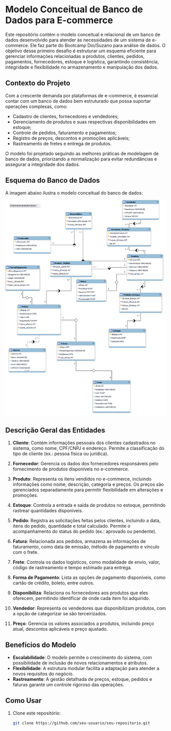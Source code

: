 # Modelo Conceitual de Banco de Dados para E-commerce

Este repositório contém o modelo conceitual e relacional de um banco de dados desenvolvido para atender às necessidades de um sistema de e-commerce. Ele faz parte do Bootcamp Dio/Suzano para análise de dados. O objetivo desse primeiro desafio é estruturar um esquema eficiente para gerenciar informações relacionadas a produtos, clientes, pedidos, pagamentos, fornecedores, estoque e logística, garantindo consistência, integridade e flexibilidade no armazenamento e manipulação dos dados.

## Contexto do Projeto

Com a crescente demanda por plataformas de e-commerce, é essencial contar com um banco de dados bem estruturado que possa suportar operações complexas, como:

- Cadastro de clientes, fornecedores e vendedores;
- Gerenciamento de produtos e suas respectivas disponibilidades em estoque;
- Controle de pedidos, faturamento e pagamentos;
- Registro de preços, descontos e promoções aplicáveis;
- Rastreamento de fretes e entrega de produtos.

O modelo foi projetado seguindo as melhores práticas de modelagem de banco de dados, priorizando a normalização para evitar redundâncias e assegurar a integridade dos dados.

## Esquema do Banco de Dados

A imagem abaixo ilustra o modelo conceitual do banco de dados:

![Modelo Conceitual de E-commerce](https://github.com/Rodrigo-Antonio-Silva/ProjetoBD_Ecommerce/blob/d04580b47112a0e787d048b7f69992cd116b8b37/E_Commerce.png)

## Descrição Geral das Entidades

1. **Cliente**: Contém informações pessoais dos clientes cadastrados no sistema, como nome, CPF/CNPJ e endereço. Permite a classificação do tipo de cliente (ex.: pessoa física ou jurídica).
   
2. **Fornecedor**: Gerencia os dados dos fornecedores responsáveis pelo fornecimento de produtos disponíveis no e-commerce.

3. **Produto**: Representa os itens vendidos no e-commerce, incluindo informações como nome, descrição, categoria e preços. Os preços são gerenciados separadamente para permitir flexibilidade em alterações e promoções.

4. **Estoque**: Controla a entrada e saída de produtos no estoque, permitindo rastrear quantidades disponíveis.

5. **Pedido**: Registra as solicitações feitas pelos clientes, incluindo a data, itens do pedido, quantidade e total calculado. Permite o acompanhamento do status do pedido (ex.: aprovado ou pendente).

6. **Fatura**: Relacionada aos pedidos, armazena as informações de faturamento, como data de emissão, método de pagamento e vínculo com o frete.

7. **Frete**: Controla os dados logísticos, como modalidade de envio, valor, código de rastreamento e tempo estimado para entrega.

8. **Forma de Pagamento**: Lista as opções de pagamento disponíveis, como cartão de crédito, boleto, entre outros.

9. **Disponibiliza**: Relaciona os fornecedores aos produtos que eles oferecem, permitindo identificar de onde cada item foi adquirido.

10. **Vendedor**: Representa os vendedores que disponibilizam produtos, com a opção de categorizar se são terceirizados.

11. **Preço**: Gerencia os valores associados a produtos, incluindo preço atual, descontos aplicáveis e preço ajustado.

## Benefícios do Modelo

- **Escalabilidade**: O modelo permite o crescimento do sistema, com possibilidade de inclusão de novos relacionamentos e atributos.
- **Flexibilidade**: A estrutura modular facilita a adaptação para atender a novos requisitos do negócio.
- **Rastreamento**: A gestão detalhada de preços, estoque, pedidos e faturas garante um controle rigoroso das operações.

## Como Usar

1. Clone este repositório:
   ```bash
   git clone https://github.com/seu-usuario/seu-repositorio.git
